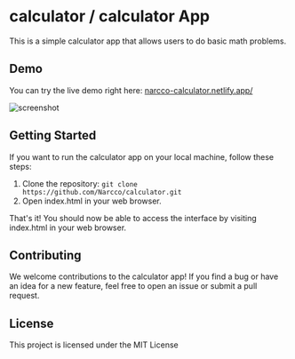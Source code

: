 # calculator / calculator App

This is a simple calculator app that allows users to do basic math problems.

## Demo

You can try the live demo right here: [narcco-calculator.netlify.app/](narcco-calculator.netlify.app)

![screenshot](![image](https://user-images.githubusercontent.com/98497313/231326779-6c5f8d30-34f2-4423-8626-3f72e5bad886.png))

## Getting Started

If you want to run the calculator app on your local machine, follow these steps:

1. Clone the repository: `git clone https://github.com/Narcco/calculator.git`
2. Open index.html in your web browser.

That's it! You should now be able to access the interface by visiting index.html in your web browser.

## Contributing

We welcome contributions to the calculator app! If you find a bug or have an idea for a new feature, feel free to open an issue or submit a pull request. 

## License

This project is licensed under the MIT License

